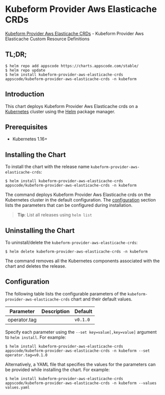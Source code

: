 # Kubeform Provider Aws Elasticache CRDs

[Kubeform Provider Aws Elasticache CRDs](https://github.com/kubeform) - Kubeform Provider Aws Elasticache Custom Resource Definitions

## TL;DR;

```console
$ helm repo add appscode https://charts.appscode.com/stable/
$ helm repo update
$ helm install kubeform-provider-aws-elasticache-crds appscode/kubeform-provider-aws-elasticache-crds -n kubeform
```

## Introduction

This chart deploys Kubeform Provider Aws Elasticache crds on a [Kubernetes](http://kubernetes.io) cluster using the [Helm](https://helm.sh) package manager.

## Prerequisites

- Kubernetes 1.16+

## Installing the Chart

To install the chart with the release name `kubeform-provider-aws-elasticache-crds`:

```console
$ helm install kubeform-provider-aws-elasticache-crds appscode/kubeform-provider-aws-elasticache-crds -n kubeform
```

The command deploys Kubeform Provider Aws Elasticache crds on the Kubernetes cluster in the default configuration. The [configuration](#configuration) section lists the parameters that can be configured during installation.

> **Tip**: List all releases using `helm list`

## Uninstalling the Chart

To uninstall/delete the `kubeform-provider-aws-elasticache-crds`:

```console
$ helm delete kubeform-provider-aws-elasticache-crds -n kubeform
```

The command removes all the Kubernetes components associated with the chart and deletes the release.

## Configuration

The following table lists the configurable parameters of the `kubeform-provider-aws-elasticache-crds` chart and their default values.

|  Parameter   | Description | Default  |
|--------------|-------------|----------|
| operator.tag |             | `v0.1.0` |


Specify each parameter using the `--set key=value[,key=value]` argument to `helm install`. For example:

```console
$ helm install kubeform-provider-aws-elasticache-crds appscode/kubeform-provider-aws-elasticache-crds -n kubeform --set operator.tag=v0.1.0
```

Alternatively, a YAML file that specifies the values for the parameters can be provided while
installing the chart. For example:

```console
$ helm install kubeform-provider-aws-elasticache-crds appscode/kubeform-provider-aws-elasticache-crds -n kubeform --values values.yaml
```
